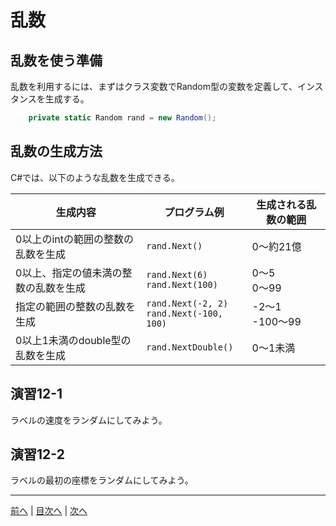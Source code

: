 # 乱数
## 乱数を使う準備
乱数を利用するには、まずはクラス変数でRandom型の変数を定義して、インスタンスを生成する。

```cs
    private static Random rand = new Random();
```

## 乱数の生成方法
C#では、以下のような乱数を生成できる。

|生成内容|プログラム例|生成される乱数の範囲|
|-------|-----------|------------------|
|0以上のintの範囲の整数の乱数を生成|`rand.Next()`| 0～約21億 |
|0以上、指定の値未満の整数の乱数を生成|`rand.Next(6)` <br> `rand.Next(100)`| 0～5 <br> 0～99 |
|指定の範囲の整数の乱数を生成|`rand.Next(-2, 2)` <br> `rand.Next(-100, 100)`| -2～1 <br> -100～99 |
|0以上1未満のdouble型の乱数を生成|`rand.NextDouble()`| 0～1未満 |

## 演習12-1
ラベルの速度をランダムにしてみよう。

## 演習12-2
ラベルの最初の座標をランダムにしてみよう。

---

[前へ](11.md) | [目次へ](README.md#%E7%9B%AE%E6%AC%A1) | [次へ](13.md)

